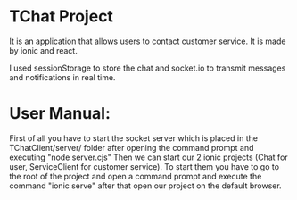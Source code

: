 # TChat Project 

It is an application that allows users to contact customer service. It is made by ionic and react.

I used sessionStorage to store the chat and socket.io to transmit messages and notifications in real time.

# User Manual:

First of all you have to start the socket server which is placed in the TChatClient/server/ folder after opening the command prompt and executing "node server.cjs"
Then we can start our 2 ionic projects (Chat for user, ServiceClient for customer service).
To start them you have to go to the root of the project and open a command prompt and execute the command "ionic serve"
after that open our project on the default browser.
